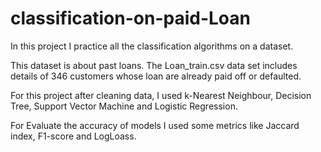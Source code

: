 # classification-on-paid-Loan

In this project I practice all the classification algorithms on a dataset.

This dataset is about past loans. The Loan_train.csv data set includes details of 346 customers whose loan are already paid off or defaulted.

For this project after cleaning data, I used k-Nearest Neighbour, Decision Tree, Support Vector Machine and Logistic Regression.

For Evaluate the accuracy of models I used some metrics like Jaccard index, F1-score and LogLoass.
